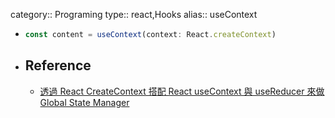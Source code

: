 category:: Programing
type:: react,Hooks
alias:: useContext

- ```typescript
  const content = useContext(context: React.createContext)
  ```
- ## Reference
	- [透過 React CreateContext 搭配 React useContext 與 useReducer 來做 Global State Manager](https://whien.medium.com/%E9%80%8F%E9%81%8E-react-usecontext-%E8%88%87-usereducer-%E4%BE%86%E5%81%9A-global-state-manager-bed30fb1f08b)